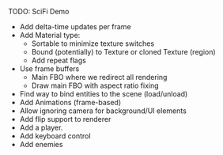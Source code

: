 TODO: SciFi Demo

 - Add delta-time updates per frame
 - Add Material type:
    - Sortable to minimize texture switches
    - Bound (potentially) to Texture or cloned Texture (region)
    - Add repeat flags
 - Use frame buffers
    - Main FBO where we redirect all rendering
    - Draw main FBO with aspect ratio fixing
 - Find way to bind entities to the scene (load/unload)
 - Add Animations (frame-based)
 - Allow ignoring camera for background/UI elements
 - Add flip support to renderer
 - Add a player.
 - Add keyboard control
 - Add enemies
